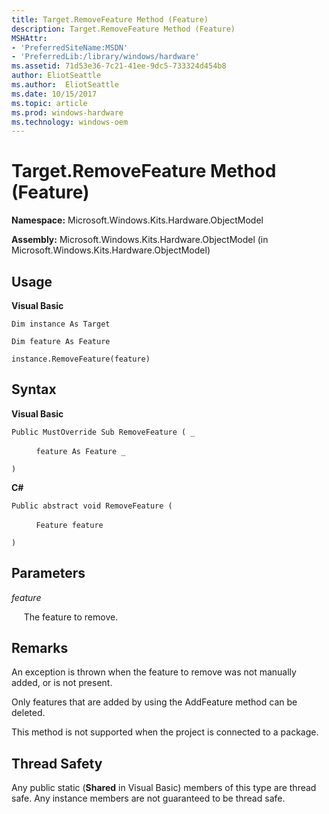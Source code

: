 ```yaml
---
title: Target.RemoveFeature Method (Feature)
description: Target.RemoveFeature Method (Feature)
MSHAttr:
- 'PreferredSiteName:MSDN'
- 'PreferredLib:/library/windows/hardware'
ms.assetid: 71d53e36-7c21-41ee-9dc5-733324d454b8
author: EliotSeattle
ms.author:  EliotSeattle
ms.date: 10/15/2017
ms.topic: article
ms.prod: windows-hardware
ms.technology: windows-oem
---
```


# Target.RemoveFeature Method (Feature)


**Namespace:** Microsoft.Windows.Kits.Hardware.ObjectModel

**Assembly:** Microsoft.Windows.Kits.Hardware.ObjectModel (in Microsoft.Windows.Kits.Hardware.ObjectModel)

## <span id="Usage"></span><span id="usage"></span><span id="USAGE"></span>Usage


**Visual Basic**

`Dim instance As Target`

`Dim feature As Feature`

`instance.RemoveFeature(feature)`

## <span id="Syntax"></span><span id="syntax"></span><span id="SYNTAX"></span>Syntax


**Visual Basic**

`Public MustOverride Sub RemoveFeature ( _`

          `feature As Feature _`

`)`

**C#**

`Public abstract void RemoveFeature (`

          `Feature feature`

`)`

## <span id="Parameters"></span><span id="parameters"></span><span id="PARAMETERS"></span>Parameters


*feature*

     The feature to remove.

## <span id="Remarks"></span><span id="remarks"></span><span id="REMARKS"></span>Remarks


An exception is thrown when the feature to remove was not manually added, or is not present.

Only features that are added by using the AddFeature method can be deleted.

This method is not supported when the project is connected to a package.

## <span id="Thread_Safety"></span><span id="thread_safety"></span><span id="THREAD_SAFETY"></span>Thread Safety


Any public static (**Shared** in Visual Basic) members of this type are thread safe. Any instance members are not guaranteed to be thread safe.

 

 






